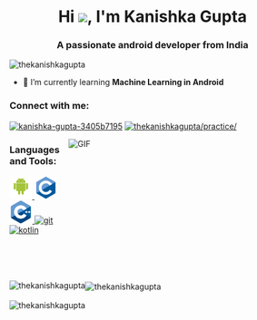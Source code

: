 <h1 align="center">Hi <img src="https://github.com/TheDudeThatCode/TheDudeThatCode/blob/master/Assets/Hi.gif" width="29px">, I'm Kanishka Gupta</h1>
<h3 align="center">A passionate android developer from India</h3>

<p align="left"> <img src="https://komarev.com/ghpvc/?username=thekanishkagupta&label=Profile%20views&color=0e75b6&style=flat" alt="thekanishkagupta" /> </p>

- 🌱 I’m currently learning **Machine Learning in Android**

<h3 align="left">Connect with me:</h3>
<p align="left">
<a href="https://www.linkedin.com/in/thekanishkagupta/" target="blank"><img align="center" src="https://cdn.jsdelivr.net/npm/simple-icons@3.0.1/icons/linkedin.svg" alt="kanishka-gupta-3405b7195" height="30" width="40" /></a>
<a href="https://auth.geeksforgeeks.org/user/thekanishkagupta/practice/" target="blank"><img align="center" src="https://cdn.jsdelivr.net/npm/simple-icons@3.0.1/icons/geeksforgeeks.svg" alt="thekanishkagupta/practice/" height="30" width="40" /></a>
</p>
<img align="right" height="250" width="400" alt="GIF" src="https://miro.medium.com/max/1360/1*IRGHmiGsa16stedQvIaZfw.gif" />
<h3 align="left">Languages and Tools:</h3>
<p align="left"> <a href="https://developer.android.com" target="_blank"> <img src="https://raw.githubusercontent.com/devicons/devicon/master/icons/android/android-original-wordmark.svg" alt="android" width="40" height="40"/> </a> <a href="https://www.cprogramming.com/" target="_blank"> <img src="https://raw.githubusercontent.com/devicons/devicon/master/icons/c/c-original.svg" alt="c" width="40" height="40"/> </a> <a href="https://www.w3schools.com/cpp/" target="_blank"> <img src="https://raw.githubusercontent.com/devicons/devicon/master/icons/cplusplus/cplusplus-original.svg" alt="cplusplus" width="40" height="40"/> </a> <a href="https://git-scm.com/" target="_blank"> <img src="https://www.vectorlogo.zone/logos/git-scm/git-scm-icon.svg" alt="git" width="40" height="40"/> </a> <a href="https://kotlinlang.org" target="_blank"> <img src="https://www.vectorlogo.zone/logos/kotlinlang/kotlinlang-icon.svg" alt="kotlin" width="40" height="40"/> </a> </p>

<p><img align="left" src="https://github-readme-stats.vercel.app/api/top-langs?username=thekanishkagupta&show_icons=true&locale=en&layout=compact" alt="thekanishkagupta" /></p>

<p>&nbsp;<img align="center" src="https://github-readme-stats.vercel.app/api?username=thekanishkagupta&show_icons=true&locale=en" alt="thekanishkagupta" /></p>

<p><img align="center" src="https://github-readme-streak-stats.herokuapp.com/?user=thekanishkagupta&" alt="thekanishkagupta" /></p>
